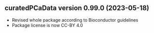 ## curatedPCaData version 0.99.0 (2023-05-18)

* Revised whole package according to Bioconductor guidelines
* Package license is now CC-BY 4.0
